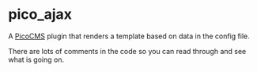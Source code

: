 pico_ajax
=========

A [PicoCMS](http://pico.dev7studios.com) plugin that renders a template based on data in the config file.

There are lots of comments in the code so you can read through and see what is going on.
